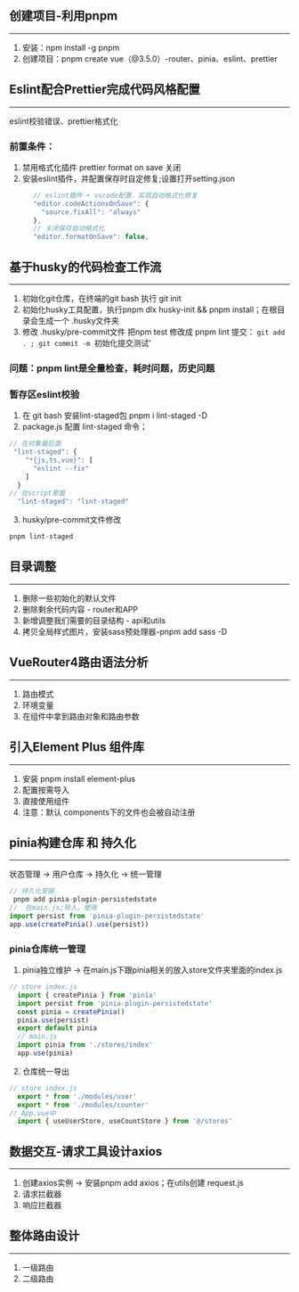 ## 创建项目-利用pnpm
***
1. 安装：npm install -g pnpm
2. 创建项目：pnpm create vue（@3.5.0）-router、pinia、eslint、prettier
## Eslint配合Prettier完成代码风格配置
***
eslint校验错误、prettier格式化
### 前置条件：
1. 禁用格式化插件 prettier format on save 关闭
2. 安装eslint插件，并配置保存时自定修复;设置打开setting.json
```javascript
      // eslint插件 + vscode配置，实现自动格式化修复
      "editor.codeActionsOnSave": {
        "source.fixAll": "always"
      },
      // 关闭保存自动格式化
      "editor.formatOnSave": false,
```
## 基于husky的代码检查工作流
***
1. 初始化git仓库，在终端的git bash 执行 git init
2. 初始化husky工具配置，执行pnpm dlx husky-init && pnpm install；在根目录会生成一个 .husky文件夹
3. 修改 .husky/pre-commit文件 把npm test 修改成 pnpm lint
提交： ``git add . ; git commit -m ``初始化提交测试'
### 问题：pnpm lint是全量检查，耗时问题，历史问题
### 暂存区eslint校验
1. 在 git bash 安装lint-staged包 pnpm i lint-staged -D
2. package.js 配置 lint-staged 命令；
```javascript
// 在对象最后面
 "lint-staged": {
    "*{js,ts,vue}": [
      "eslint --fix"
    ]
  }
// 在script里面
  "lint-staged": "lint-staged"
```
3. husky/pre-commit文件修改
```javascript
pnpm lint-staged
```
## 目录调整
***
1. 删除一些初始化的默认文件
2. 删除剩余代码内容 - router和APP
3. 新增调整我们需要的目录结构 - api和utils
4. 拷贝全局样式图片，安装sass预处理器-pnpm add sass -D
## VueRouter4路由语法分析
***
1. 路由模式
2. 环境变量
3. 在组件中拿到路由对象和路由参数
## 引入Element Plus 组件库
***
1. 安装 pnpm install element-plus
2. 配置按需导入 
3. 直接使用组件
4. 注意：默认 components下的文件也会被自动注册
## pinia构建仓库 和 持久化
***
状态管理 -> 用户仓库 -> 持久化 -> 统一管理
```javascript
// 持久化安装
 pnpm add pinia-plugin-persistedstate
//  在main.js;导入，使用
import persist from 'pinia-plugin-persistedstate'
app.use(createPinia().use(persist))
```
### pinia仓库统一管理
1. pinia独立维护 -> 在main.js下跟pinia相关的放入store文件夹里面的index.js
```javascript
// store index.js
  import { createPinia } from 'pinia'
  import persist from 'pinia-plugin-persistedstate'
  const pinia = createPinia()
  pinia.use(persist)
  export default pinia
  // main.js
  import pinia from './stores/index'
  app.use(pinia)
```
2. 仓库统一导出
```javascript
// store index.js
  export * from './modules/user'
  export * from './modules/counter'
// App.vue中
  import { useUserStore, useCountStore } from '@/stores'
```
## 数据交互-请求工具设计axios
***
1. 创建axios实例 -> 安装pnpm add axios；在utils创建 request.js
2. 请求拦截器
3. 响应拦截器
## 整体路由设计
***
1. 一级路由
2. 二级路由


